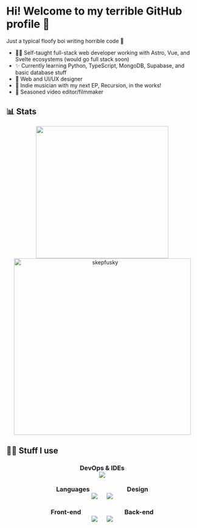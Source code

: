# Hi! Welcome to my terrible GitHub profile 👋

Just a typical floofy boi writing horrible code 🦊

- 👨‍💻 Self-taught full-stack web developer working with Astro, Vue, and Svelte ecosystems (would go full stack soon)
- ✨ Currently learning Python, TypeScript, MongoDB, Supabase, and basic database stuff
- 📲 Web and UI/UX designer
- 🎵 Indie musician with my next EP, Recursion, in the works!
- 🎥 Seasoned video editor/filmmaker

## 📊 Stats
<p align="center">
  <a href="https://github.com/anuraghazra/github-readme-stats">
      <img width="348" src="https://github-readme-stats.vercel.app/api/top-langs/?username=skepfusky&hide_title=true&layout=compact&theme=vue-dark&langs_count=10&hide_border=true&show_icons=true&include_all_commits=true&hide=json&line_height=16">
  </a>
  <img width="465" src="https://github-readme-streak-stats.herokuapp.com/?user=skepfusky&theme=vue-dark&hide_border=true" alt="skepfusky">
  </p>

## 🧑‍💻 Stuff I use
<h3>
<p align="center">
  <strong>DevOps & IDEs</strong><br>
  <a href="https://github.com/tandpfun/skill-icons#readme"><img src="https://skillicons.dev/icons?i=linux,bash,git,vscode,visualstudio,vim"></a>
  <br><br>
  <strong>Languages&emsp;&emsp;&emsp;&emsp;</strong><strong>&emsp;&emsp;Design</strong><br>
  <a href="https://github.com/tandpfun/skill-icons#readme"><img src="https://skillicons.dev/icons?i=js,ts,py"></a>
  &emsp;
  <a href="https://github.com/tandpfun/skill-icons#readme"><img src="https://skillicons.dev/icons?i=ps,ai,pr,ae&perline=4"></a>
  <br><br>
  <strong>Front-end&emsp;&emsp;&emsp;</strong><strong>&emsp;&emsp;&emsp;&emsp;Back-end</strong><br>
  <a href="https://github.com/tandpfun/skill-icons#readme"><img src="https://skillicons.dev/icons?i=html,css,sass,vue,nuxtjs,svelte,astro&perline=4"></a>
  &emsp;
  <a href="https://github.com/tandpfun/skill-icons#readme"><img src="https://skillicons.dev/icons?i=nodejs,mongodb,graphql,supabase,redis&perline=3"></a>
</p>
</h3>
